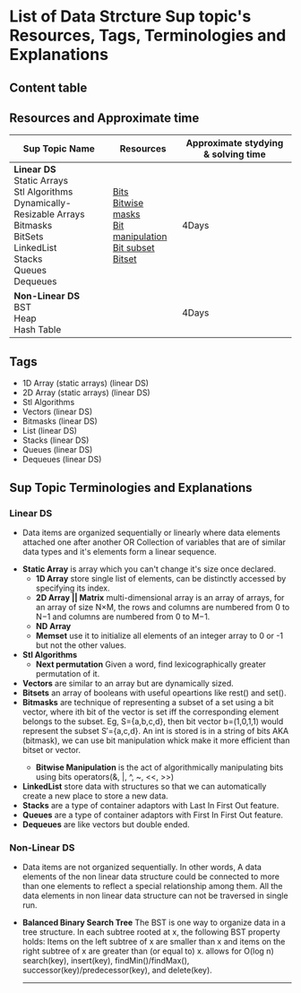 # List of Data Strcture Sup topic's Resources, Tags, Terminologies and Explanations 

## Content table


## Resources and Approximate time

Sup Topic Name   | Resources   | Approximate stydying & solving time 
-------------| -------------   |-------------   
**Linear DS**<br>Static Arrays<br> Stl Algorithms <br> Dynamically-Resizable Arrays<br>Bitmasks<br>BitSets<br>LinkedList<br>Stacks<br>Queues<br>Dequeues|[Bits](https://graphics.stanford.edu/~seander/bithacks.html)<br> [Bitwise](https://en.wikipedia.org/wiki/Bitwise_operation)<br> [masks](https://en.wikipedia.org/wiki/Mask_(computing))<br> [Bit manipulation](https://en.wikipedia.org/wiki/Bit_manipulation)<br> [Bit subset](http://codesam.blogspot.com.eg/2011/03/find-all-subsets-of-given-set.html)<br> [Bitset](https://www.geeksforgeeks.org/c-bitset-and-its-application/)|4Days
**Non-Linear DS**<br>BST<br>Heap<br>Hash Table| | 4Days

## Tags
- 1D Array (static arrays) (linear DS)
- 2D Array (static arrays) (linear DS)
- Stl Algorithms
- Vectors (linear DS)
- Bitmasks (linear DS)
- List (linear DS)
- Stacks (linear DS)
- Queues (linear DS)
- Dequeues (linear DS)


## Sup Topic Terminologies and Explanations 

### Linear DS
- Data items are organized sequentially or linearly where data elements attached one after another OR Collection of variables that are of similar data types and it's elements form a linear sequence.

* **Static Array** is array which you can't change it's size once declared.
  * **1D Array** store single list of elements, can be distinctly accessed by specifying its index.
  * **2D Array || Matrix** multi-dimensional array is an array of arrays, for an array of size N×M, the rows and columns are numbered from 0 to N−1 and columns are numbered from 0 to M−1.
  * **ND Array** 
  * **Memset** use it to initialize all elements of an integer array to 0 or -1 but not the other values.
* **Stl Algorithms**
  * **Next permutation** Given a word, find lexicographically greater permutation of it. 
* **Vectors** are similar to an array but are dynamically sized.
* **Bitsets** an array of booleans with useful opeartions like rest() and set().
* **Bitmasks** are technique of representing a subset of a set using a bit vector, where ith bit of the vector is set iff the corresponding element belongs to the subset. Eg, S={a,b,c,d}, then bit vector b=(1,0,1,1) would represent the subset S′={a,c,d}. An int is stored is in a string of bits AKA (bitmask), we can use bit manipulation whick make it more efficient than bitset or vector<bool>.
  * **Bitwise Manipulation** is the act of algorithmically manipulating bits using bits operators(&, |, ^, ~, <<, >>)
* **LinkedList** store data with structures so that we can automatically create a new place to store a new data.
* **Stacks** are a type of container adaptors with Last In First Out feature.
* **Queues** are a type of container adaptors with First In First Out feature.
* **Dequeues** are like vectors but double ended.
 
 
 ### Non-Linear DS
 - Data items are not organized sequentially. In other words, A data elements of the non linear data structure could be connected to more than one elements to reflect a special relationship among them. All the data elements in non linear data structure can not be traversed in single run.

* **Balanced Binary Search Tree** The BST is one way to organize data in a tree structure. In each subtree rooted at x,
the following BST property holds: Items on the left subtree of x are smaller than x and items on the right subtree 
of x are greater than (or equal to) x. allows for O(log n) search(key), insert(key), findMin()/findMax(), successor(key)/predecessor(key), and delete(key).
  * ****
